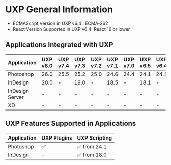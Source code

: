 <!--
index_desc: General information on UXP and its dependencies for 3rd party plugins and scripts
-->

# UXP General Information
- ECMAScript Version in UXP v6.4 : ECMA-262
- React Version Supported in UXP v6.4: React 16 or lower

## Applications Integrated with UXP

| Application  | UXP v8.0 | UXP v7.4 | UXP v7.3 | UXP v7.2 | UXP v7.1 | UXP v7.0 | UXP v6.5| UXP v6.4| UXP v6.3| UXP v6.2 | UXP v6.1 | UXP v6.0 | UXP v5.6 | UXP v5.5 |
| ------------ | -------- | -------- | -------- | -------- | -------- | ------- | ------- | ------- | -------- | -------- | -------- | -------- | -------- | -------- |
|Photoshop     | 26.0     | 25.5     | 25.2     | 25.0     | 24.6     | 24.4    | 24.1    | 24.1    | 24.0     | 23.5     | 23.4     | 23.3     | 23.2     | 23.0     |
|InDesign      | 20.0     | -        | 19.0     | -        | 18.5     | -       | 18.1    | -       | 18.0     | 17.4	  | -        | -        | 17.1     | 17.0     |
|InDesign Server | -      | -        | -        | -        | -        | -       | -       | -       | 18.0     | 17.4	  | -        | -        | 17.1     | 17.0     |
|XD            | -        | -        | -        | -        | -        | -       | -       | -       | 55       | 54	      | -        | -        | 53       | 45       |


## UXP Features Supported in Applications
| Application   | UXP Plugins    | UXP Scripting |
| ------------- | -------------- | ------------- | 
| Photoshop     | ✅	            | ✅ from 24.1  |
| InDesign      | -	             | ✅ from 18.0  |
